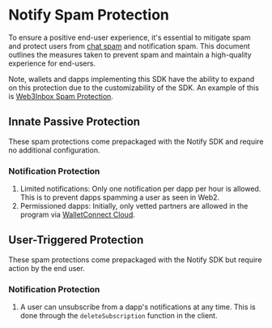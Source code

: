 # Notify Spam Protection

To ensure a positive end-user experience, it's essential to mitigate spam and
protect users from [chat spam](../chat/spam-protection.md) and notification spam. This document outlines the measures taken to prevent spam and maintain a high-quality experience for end-users.

Note, wallets and dapps implementing this SDK have the ability to expand on this
protection due to the customizability of the SDK. An example of this is
[Web3Inbox Spam Protection](../../meta-clients/web3inbox/spam-protection.md).

## Innate Passive Protection

These spam protections come prepackaged with the Notify SDK and require no
additional configuration.

### Notification Protection

1. Limited notifications: Only one notification per dapp per hour is
   allowed. This is to prevent dapps spamming a user as seen in Web2.
2. Permissioned dapps: Initially, only vetted partners are allowed in the
   program via [WalletConnect Cloud](https://cloud.walletconnect.com).

## User-Triggered Protection

These spam protections come prepackaged with the Notify SDK but require action by
the end user.

### Notification Protection

1. A user can unsubscribe from a dapp's notifications at any time. This is done
   through the `deleteSubscription` function in the client.
